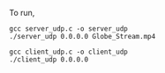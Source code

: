 To run,

```
gcc server_udp.c -o server_udp
./server_udp 0.0.0.0 Globe_Stream.mp4
```

```
gcc client_udp.c -o client_udp
./client_udp 0.0.0.0
```